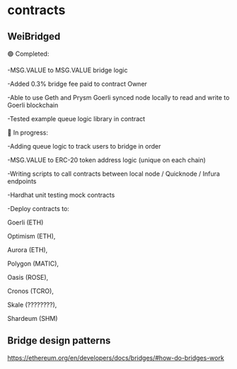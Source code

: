 # contracts

## WeiBridged

:green_circle: Completed:

-MSG.VALUE to MSG.VALUE bridge logic

-Added 0.3% bridge fee paid to contract Owner

-Able to use Geth and Prysm Goerli synced node locally to read and write to Goerli blockchain

-Tested example queue logic library in contract

:red_circle: In progress:

-Adding queue logic to track users to bridge in order

-MSG.VALUE to ERC-20 token address logic (unique on each chain)

-Writing scripts to call contracts between local node / Quicknode / Infura endpoints

-Hardhat unit testing mock contracts

-Deploy contracts to:

Goerli (ETH)

Optimism (ETH),

Aurora (ETH), 

Polygon (MATIC), 

Oasis (ROSE), 

Cronos (TCRO), 

Skale (????????), 

Shardeum (SHM)

## Bridge design patterns

https://ethereum.org/en/developers/docs/bridges/#how-do-bridges-work
